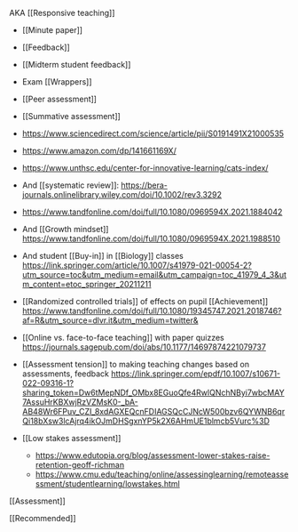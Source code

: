 AKA [[Responsive teaching]]

- [[Minute paper]]
- [[Feedback]]
- [[Midterm student feedback]]
- Exam [[Wrappers]]
- [[Peer assessment]]

- [[Summative assessment]]

- https://www.sciencedirect.com/science/article/pii/S0191491X21000535
- https://www.amazon.com/dp/141661169X/

- https://www.unthsc.edu/center-for-innovative-learning/cats-index/

- And [[systematic review]]: https://bera-journals.onlinelibrary.wiley.com/doi/10.1002/rev3.3292

- https://www.tandfonline.com/doi/full/10.1080/0969594X.2021.1884042

- And [[Growth mindset]] https://www.tandfonline.com/doi/full/10.1080/0969594X.2021.1988510

- And student [[Buy-in]] in [[Biology]] classes https://link.springer.com/article/10.1007/s41979-021-00054-2?utm_source=toc&utm_medium=email&utm_campaign=toc_41979_4_3&utm_content=etoc_springer_20211211

- [[Randomized controlled trials]] of effects on pupil [[Achievement]] https://www.tandfonline.com/doi/full/10.1080/19345747.2021.2018746?af=R&utm_source=dlvr.it&utm_medium=twitter&

- [[Online vs. face-to-face teaching]] with paper quizzes https://journals.sagepub.com/doi/abs/10.1177/14697874221079737

- [[Assessment tension]] to making teaching changes based on assessments, feedback https://link.springer.com/epdf/10.1007/s10671-022-09316-1?sharing_token=Dw6tMepNDf_OMbx8EGuoQfe4RwlQNchNByi7wbcMAY7AssuHrKBXwjRzVZMsK0-_bA-AB48Wr6FPuv_CZI_8xdAGXEQcnFDIAGSQcCJNcW500bzv6QYWNB6qrQi18bXsw3lcAjrq4ikOJmDHSgxnYP5k2X6AHmUE1blmcb5Vurc%3D

- [[Low stakes assessment]]
	-  https://www.edutopia.org/blog/assessment-lower-stakes-raise-retention-geoff-richman
	-  https://www.cmu.edu/teaching/online/assessinglearning/remoteassessment/studentlearning/lowstakes.html

[[Assessment]]

[[Recommended]]
